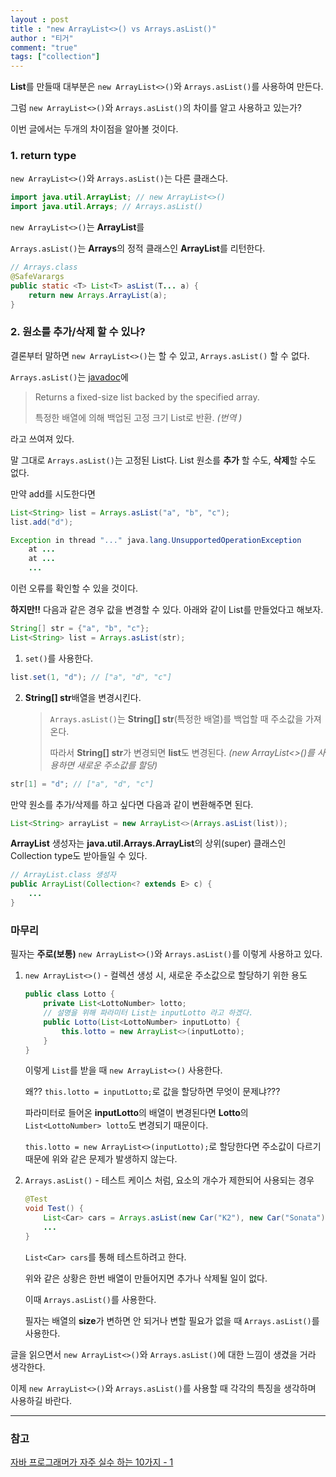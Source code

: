 ```yaml
---
layout : post
title : "new ArrayList<>() vs Arrays.asList()"
author : "티거"
comment: "true"
tags: ["collection"]
---
```


**List**를 만들때 대부분은 `new ArrayList<>()`와 `Arrays.asList()`를 사용하여 만든다.

그럼 `new ArrayList<>()`와 `Arrays.asList()`의 차이를 알고 사용하고 있는가?

이번 글에서는 두개의 차이점을 알아볼 것이다.

### 1. return type

`new ArrayList<>()`와 `Arrays.asList()`는 다른 클래스다.

```java
import java.util.ArrayList; // new ArrayList<>()
import java.util.Arrays; // Arrays.asList()
```

`new ArrayList<>()`는 **ArrayList**를

`Arrays.asList()`는 **Arrays**의 정적 클래스인 **ArrayList**를 리턴한다.

```java
// Arrays.class
@SafeVarargs
public static <T> List<T> asList(T... a) {
    return new Arrays.ArrayList(a);
}
```

### 2. 원소를 추가/삭제 할 수 있나?

결론부터 말하면 `new ArrayList<>()`는 할 수 있고, `Arrays.asList()` 할 수 없다.

`Arrays.asList()`는 [javadoc](https://docs.oracle.com/javase/7/docs/api/java/util/Arrays.html#asList(T...))에

> Returns a fixed-size list backed by the specified array.
>
> 특정한 배열에 의해 백업된 고정 크기 List로 반환. *(번역 )*

라고 쓰여져 있다.

말 그대로 `Arrays.asList()`는 고정된 List다. List 원소를 **추가** 할 수도, **삭제**할 수도 없다.

만약 add를 시도한다면

```java
List<String> list = Arrays.asList("a", "b", "c");
list.add("d");

Exception in thread "..." java.lang.UnsupportedOperationException
    at ...
    at ...
    ...
```

이런 오류를 확인할 수 있을 것이다.

**하지만!!** 다음과 같은 경우 값을 변경할 수 있다. 아래와 같이 List를 만들었다고 해보자.

```java
String[] str = {"a", "b", "c"};
List<String> list = Arrays.asList(str);
```

1. `set()`를 사용한다.

```java
list.set(1, "d"); // ["a", "d", "c"]
```

2. **String[] str**배열을 변경시킨다.

   > `Arrays.asList()`는 **String[] str**(특정한 배열)를 백업할 때 주소값을 가져온다.
   >
   > 따라서 **String[] str**가 변경되면 **list**도 변경된다. *(new ArrayList<>()를 사용하면 새로운 주소값를 할당)*

```java
str[1] = "d"; // ["a", "d", "c"]
```

만약 원소를 추가/삭제를 하고 싶다면 다음과 같이 변환해주면 된다.

```java
List<String> arrayList = new ArrayList<>(Arrays.asList(list));
```

**ArrayList** 생성자는 **java.util.Arrays.ArrayList**의 상위(super) 클래스인 Collection type도 받아들일 수 있다.

```java
// ArrayList.class 생성자
public ArrayList(Collection<? extends E> c) {
    ...
}
```

### 마무리

필자는 **주로(보통)** `new ArrayList<>()`와 `Arrays.asList()`를 이렇게 사용하고 있다.

1. `new ArrayList<>()` - 컬렉션 생성 시, 새로운 주소값으로 할당하기 위한 용도

   ```java
   public class Lotto {
       private List<LottoNumber> lotto;
       // 설명을 위해 파라미터 List는 inputLotto 라고 하겠다.
       public Lotto(List<LottoNumber> inputLotto) {
           this.lotto = new ArrayList<>(inputLotto);
       }
   }
   ```

   이렇게 `List`를 받을 때 `new ArrayList<>()` 사용한다.

   왜?? `this.lotto = inputLotto;`로 값을 할당하면 무엇이 문제냐???

   파라미터로 들어온 **inputLotto**의 배열이 변경된다면 **Lotto**의 `List<LottoNumber> lotto`도 변경되기 때문이다.

   `this.lotto = new ArrayList<>(inputLotto);`로 할당한다면 주소값이 다르기 때문에 위와 같은 문제가 발생하지 않는다.

2. `Arrays.asList()` - 테스트 케이스 처럼, 요소의 개수가 제한되어 사용되는 경우

   ```java
   @Test
   void Test() {
       List<Car> cars = Arrays.asList(new Car("K2"), new Car("Sonata")); 
       ...
   }
   ```

   `List<Car> cars`를 통해 테스트하려고 한다.

   위와 같은 상황은 한번 배열이 만들어지면 추가나 삭제될 일이 없다.

   이때 `Arrays.asList()`를 사용한다.

   필자는 배열의 **size**가 변하면 안 되거나 변할 필요가 없을 때 `Arrays.asList()`를 사용한다.

글을 읽으면서 `new ArrayList<>()`와 `Arrays.asList()`에 대한 느낌이 생겼을 거라 생각한다.

 이제 `new ArrayList<>()`와 `Arrays.asList()`를 사용할 때 각각의 특징을 생각하며 사용하길 바란다.

---

### 참고

[자바 프로그래머가 자주 실수 하는 10가지 - 1](https://bestalign.github.io/2015/08/31/top-10-mistakes-java-developers-make-1/)